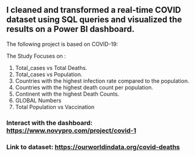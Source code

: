 

## I cleaned and transformed a real-time COVID dataset using SQL queries and visualized the results on a Power BI dashboard.


The following project is based on COVID-19:

The Study Focuses on :
1. Total_cases vs Total Deaths.
2. Total_cases vs Population.
3. Countries with the highest infection rate compared to the population.
4. Countries with the highest death count per population. 
5. Continent with the highest Death Counts.
6. GLOBAL Numbers
7. Total Population vs Vaccination

### Interact with the dashboard: https://www.novypro.com/project/covid-1

### Link to dataset: https://ourworldindata.org/covid-deaths
